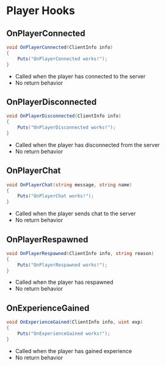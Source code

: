 # Player Hooks

## OnPlayerConnected

``` csharp
void OnPlayerConnected(ClientInfo info)
{
    Puts("OnPlayerConnected works!");
}
```

 * Called when the player has connected to the server
 * No return behavior

## OnPlayerDisconnected

``` csharp
void OnPlayerDisconnected(ClientInfo info)
{
    Puts("OnPlayerDisconnected works!");
}
```

 * Called when the player has disconnected from the server
 * No return behavior

## OnPlayerChat

``` csharp
void OnPlayerChat(string message, string name)
{
    Puts("OnPlayerChat works!");
}
```

 * Called when the player sends chat to the server
 * No return behavior

## OnPlayerRespawned

``` csharp
void OnPlayerRespawned(ClientInfo info, string reason)
{
    Puts("OnPlayerRespawned works!");
}
```

 * Called when the player has respawned
 * No return behavior

## OnExperienceGained

``` csharp
void OnExperienceGained(ClientInfo info, uint exp)
{
    Puts("OnExperienceGained works!");
}
```

 * Called when the player has gained experience
 * No return behavior
